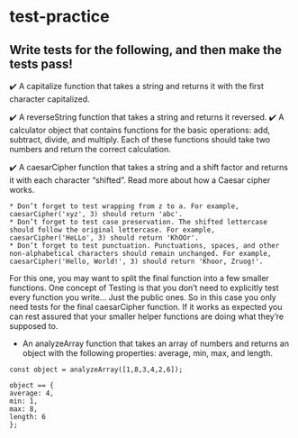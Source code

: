 # test-practice

## Write tests for the following, and then make the tests pass!

:heavy_check_mark: A capitalize function that takes a string and returns it with the first character capitalized.

:heavy_check_mark: A reverseString function that takes a string and returns it reversed.
:heavy_check_mark: A calculator object that contains functions for the basic operations: add, subtract, divide, and multiply. Each of these functions should take two numbers and return the correct calculation.

:heavy_check_mark: A caesarCipher function that takes a string and a shift factor and returns it with each character “shifted”. Read more about how a Caesar cipher works.

    * Don’t forget to test wrapping from z to a. For example, caesarCipher('xyz', 3) should return 'abc'.
    * Don’t forget to test case preservation. The shifted lettercase should follow the original lettercase. For example, caesarCipher('HeLLo', 3) should return 'KhOOr'.
    * Don’t forget to test punctuation. Punctuations, spaces, and other non-alphabetical characters should remain unchanged. For example, caesarCipher('Hello, World!', 3) should return 'Khoor, Zruog!'.

For this one, you may want to split the final function into a few smaller functions. One concept of Testing is that you don’t need to explicitly test every function you write… Just the public ones. So in this case you only need tests for the final caesarCipher function. If it works as expected you can rest assured that your smaller helper functions are doing what they’re supposed to.

- An analyzeArray function that takes an array of numbers and returns an object with the following properties: average, min, max, and length.

```
const object = analyzeArray([1,8,3,4,2,6]);

object == {
average: 4,
min: 1,
max: 8,
length: 6
};
```
